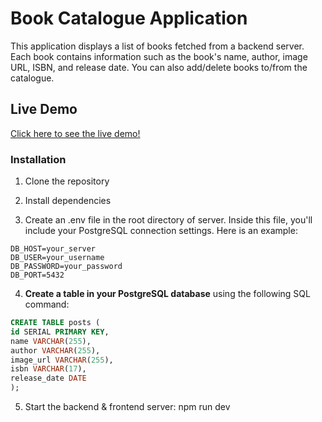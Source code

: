# Book Catalogue Application

This application displays a list of books fetched from a backend server. Each book contains information such as the book's name, author, image URL, ISBN, and release date. You can also add/delete books to/from the catalogue.

## Live Demo

[Click here to see the live demo!](https://resonant-begonia-262c93.netlify.app/)

### Installation

1. Clone the repository

2. Install dependencies

3. Create an .env file in the root directory of server. Inside this file, you'll include your PostgreSQL connection settings. Here is an example:

```
DB_HOST=your_server
DB_USER=your_username
DB_PASSWORD=your_password
DB_PORT=5432
```

4. **Create a table in your PostgreSQL database** using the following SQL command:

```sql
CREATE TABLE posts (
id SERIAL PRIMARY KEY,
name VARCHAR(255),
author VARCHAR(255),
image_url VARCHAR(255),
isbn VARCHAR(17),
release_date DATE
);
```

5. Start the backend & frontend server: npm run dev
